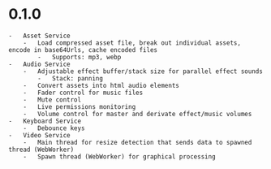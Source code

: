 # 0.1.0

	-	Asset Service
		-	Load compressed asset file, break out individual assets, encode in base64Urls, cache encoded files
			-	Supports: mp3, webp
	-	Audio Service
		-	Adjustable effect buffer/stack size for parallel effect sounds
			-	Stack: panning
		-	Convert assets into html audio elements
		-	Fader control for music files
		-	Mute control
		-	Live permissions monitoring
		-	Volume control for master and derivate effect/music volumes
	-	Keyboard Service
		-	Debounce keys
	-	Video Service
		-	Main thread for resize detection that sends data to spawned thread (WebWorker)
		-	Spawn thread (WebWorker) for graphical processing